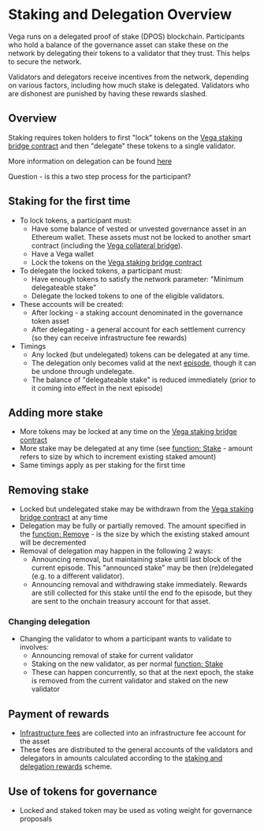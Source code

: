 # Staking and Delegation Overview
Vega runs on a delegated proof of stake (DPOS) blockchain. Participants who hold a balance of the governance asset can stake these on the network by delegating their tokens to a validator that they trust. This helps to secure the network. 

Validators and delegators receive incentives from the network, depending on various factors, including how much stake is delegated. Validators who are dishonest are punished by having these rewards slashed.

## Overview 
Staking requires token holders to first "lock" tokens on the [Vega staking bridge contract](../non-protocol-specs/0004-staking-bridge.md) and then "delegate" these tokens to a single validator. 

More information on delegation can be found [here](./0000-delegation-detail.md)

Question - is this a two step process for the participant?

## Staking for the first time
- To lock tokens, a participant must:
  - Have some balance of vested or unvested governance asset in an Ethereum wallet. These assets must not be locked to another smart contract (including the [Vega collateral bridge]()).
  - Have a Vega wallet
  - Lock the tokens on the [Vega staking bridge contract](../non-protocol-specs/0004-staking-bridge.md)
- To delegate the locked tokens, a participant must:
  - Have enough tokens to satisfy the network parameter: "Minimum delegateable stake" 
  - Delegate the locked tokens to one of the eligible validators.
- These accounts will be created:
  - After locking - a staking account denominated in the governance token asset
  - After delegating - a general account for each settlement currency (so they can receive infrastructure fee rewards)
- Timings
  - Any locked (but undelegated) tokens can be delegated at any time. 
  - The delegation only becomes valid at the next [episode](./0050-epochs.md), though it can be undone through undelegate.
  - The balance of "delegateable stake" is reduced immediately (prior to it coming into effect in the next episode) 

## Adding more stake
- More tokens may be locked at any time on the [Vega staking bridge contract](../non-protocol-specs/0004-staking-bridge.md)
- More stake may be delegated at any time (see [function: Stake](../non-protocol-specs/0004-staking-bridge.md) - amount refers to size by which to increment existing staked amount)
- Same timings apply as per staking for the first time

## Removing stake
- Locked but undelegated stake may be withdrawn from the [Vega staking bridge contract](../non-protocol-specs/0004-staking-bridge.md) at any time
- Delegation may be fully or partially removed. The amount specified in the [function: Remove](../non-protocol-specs/0004-staking-bridge.md) - is the size by which the existing staked amount will be decremented
- Removal of delegation may happen in the following 2 ways:
  - Announcing removal, but maintaining stake until last block of the current episode. This "announced stake" may be then (re)delegated (e.g. to a different validator).
  - Announcing removal and withdrawing stake immediately. Rewards are still collected for this stake until the end fo the episode, but they are sent to the onchain treasury account for that asset.  

### Changing delegation
- Changing the validator to whom a participant wants to validate to involves:
  - Announcing removal of stake for current validator
  - Staking on the new validator, as per normal [function: Stake](../non-protocol-specs/0004-staking-bridge.md)
  - These can happen concurrently, so that at the next epoch, the stake is removed from the current validator and staked on the new validator 

## Payment of rewards
- [Infrastructure fees](./0029-fees.md) are collected into an infrastructure fee account for the asset
- These fees are distributed to the general accounts of the validators and delegators in amounts calculated according to the [staking and delegation rewards]() scheme.

## Use of tokens for governance
- Locked and staked token may be used as voting weight for governance proposals
